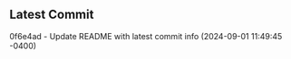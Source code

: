 
## Latest Commit
0f6e4ad - Update README with latest commit info (2024-09-01 11:49:45 -0400) <Yunxi-Zhou>

